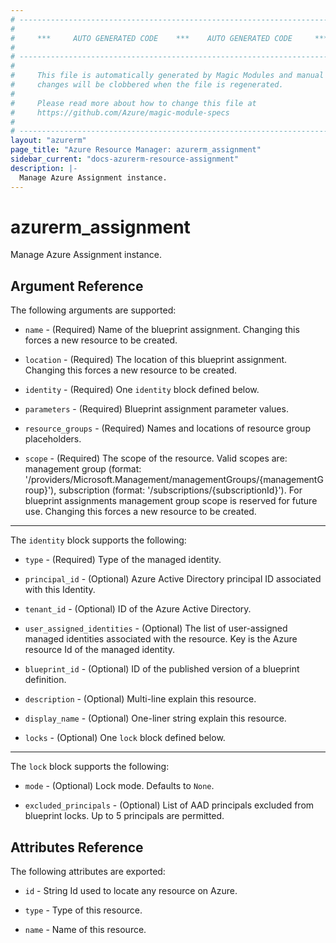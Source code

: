 ```yaml
---
# ----------------------------------------------------------------------------
#
#     ***     AUTO GENERATED CODE    ***    AUTO GENERATED CODE     ***
#
# ----------------------------------------------------------------------------
#
#     This file is automatically generated by Magic Modules and manual
#     changes will be clobbered when the file is regenerated.
#
#     Please read more about how to change this file at
#     https://github.com/Azure/magic-module-specs
#
# ----------------------------------------------------------------------------
layout: "azurerm"
page_title: "Azure Resource Manager: azurerm_assignment"
sidebar_current: "docs-azurerm-resource-assignment"
description: |-
  Manage Azure Assignment instance.
---
```


# azurerm_assignment

Manage Azure Assignment instance.


## Argument Reference

The following arguments are supported:

* `name` - (Required) Name of the blueprint assignment. Changing this forces a new resource to be created.

* `location` - (Required) The location of this blueprint assignment. Changing this forces a new resource to be created.

* `identity` - (Required) One `identity` block defined below.

* `parameters` - (Required) Blueprint assignment parameter values.

* `resource_groups` - (Required) Names and locations of resource group placeholders.

* `scope` - (Required) The scope of the resource. Valid scopes are: management group (format: '/providers/Microsoft.Management/managementGroups/{managementGroup}'), subscription (format: '/subscriptions/{subscriptionId}'). For blueprint assignments management group scope is reserved for future use. Changing this forces a new resource to be created.

---

The `identity` block supports the following:

* `type` - (Required) Type of the managed identity.

* `principal_id` - (Optional) Azure Active Directory principal ID associated with this Identity.

* `tenant_id` - (Optional) ID of the Azure Active Directory.

* `user_assigned_identities` - (Optional) The list of user-assigned managed identities associated with the resource. Key is the Azure resource Id of the managed identity.

* `blueprint_id` - (Optional) ID of the published version of a blueprint definition.

* `description` - (Optional) Multi-line explain this resource.

* `display_name` - (Optional) One-liner string explain this resource.

* `locks` - (Optional) One `lock` block defined below.

---

The `lock` block supports the following:

* `mode` - (Optional) Lock mode. Defaults to `None`.

* `excluded_principals` - (Optional) List of AAD principals excluded from blueprint locks. Up to 5 principals are permitted.

## Attributes Reference

The following attributes are exported:

* `id` - String Id used to locate any resource on Azure.

* `type` - Type of this resource.

* `name` - Name of this resource.
